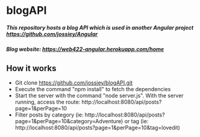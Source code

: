 # blogAPI
##### This repository hosts a blog API which is used in another Angular project https://github.com/jossiey/Angular     
##### Blog website: https://web422-angular.herokuapp.com/home 

## How it works
* Git clone https://github.com/jossiey/blogAPI.git
* Execute the command "npm install" to fetch the dependencies
* Start the server with the command "node server.js". With the server running, access the route: http://localhost:8080/api/posts?page=1&perPage=10
* Filter posts by category (ie: http://localhost:8080/api/posts?page=1&perPage=10&category=Adventure) or tag (ie: http://localhost:8080/api/posts?page=1&perPage=10&tag=lovedit)

